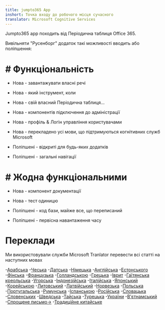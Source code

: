 ```yaml
---
title: jumpto365 App
inshort: Точка входу до робочого місця сучасного
translator: Microsoft Cognitive Services
---
```



Jumpto365 app походить від Періодична таблиця Office 365. 

Вивільняти "Русенборг" додаток такі можливості вводить або поліпшення:

# # Функціональність

* Нова - завантажувати власні речі

* Нова - який інструмент, коли

* Нова - свій власний Періодична таблиця...

* Нова - компонентів підключення до адміністрації

* Нова - профіль & Логін управління користувачами

* Нова - перекладено усі мови, що підтримуються когнітивних служб Microsoft

* Поліпшені - відкриті для будь-яких додатків

* Поліпшені - загальні навігації

# # Жодна функціональними

* Нова - компонент документації

* Нова - тест одиницю

* Поліпшені - код бази, майже все, що переписаний

* Поліпшені - первісна навантаження часу


# Переклади
Ми використовували служби Microsoft Tranlator перевести всі статті на наступних мовах

-[Арабська](https://preview.app.jumpto365.com/tool/jumpto365/language/ar)
-[Чеська](https://preview.app.jumpto365.com/tool/jumpto365/language/cs)
-[Датська](https://preview.app.jumpto365.com/tool/jumpto365/language/da)
-[Німецька](https://preview.app.jumpto365.com/tool/jumpto365/language/de)
-[Англійська](https://preview.app.jumpto365.com/tool/jumpto365/language/en)
-[Естонського](https://preview.app.jumpto365.com/tool/jumpto365/language/et)
-[Фінська](https://preview.app.jumpto365.com/tool/jumpto365/language/fi)
-[Французька](https://preview.app.jumpto365.com/tool/jumpto365/language/fr)
-[Голландською](https://preview.app.jumpto365.com/tool/jumpto365/language/nl)
-[Грецька](https://preview.app.jumpto365.com/tool/jumpto365/language/el)
-[Іврит](https://preview.app.jumpto365.com/tool/jumpto365/language/he)
-[Гаїтянська креольська](https://preview.app.jumpto365.com/tool/jumpto365/language/ht)
-[Угорська](https://preview.app.jumpto365.com/tool/jumpto365/language/hu)
-[Індонезійська](https://preview.app.jumpto365.com/tool/jumpto365/language/id)
-[Італійська](https://preview.app.jumpto365.com/tool/jumpto365/language/it)
-[Японський](https://preview.app.jumpto365.com/tool/jumpto365/language/ja)
-[Корейською](https://preview.app.jumpto365.com/tool/jumpto365/language/ko)
-[Литовський](https://preview.app.jumpto365.com/tool/jumpto365/language/lt)
-[Латвійський](https://preview.app.jumpto365.com/tool/jumpto365/language/lv)
-[Норвезька](https://preview.app.jumpto365.com/tool/jumpto365/language/no)
-[Польська](https://preview.app.jumpto365.com/tool/jumpto365/language/pl)
-[Португальська](https://preview.app.jumpto365.com/tool/jumpto365/language/pt)
-[Румунська](https://preview.app.jumpto365.com/tool/jumpto365/language/ro)
-[Іспанською](https://preview.app.jumpto365.com/tool/jumpto365/language/es)
-[Російська](https://preview.app.jumpto365.com/tool/jumpto365/language/ru)
-[Словацька](https://preview.app.jumpto365.com/tool/jumpto365/language/sk)
-[Словенських](https://preview.app.jumpto365.com/tool/jumpto365/language/sl)
-[Шведська](https://preview.app.jumpto365.com/tool/jumpto365/language/sv)
-[Тайська](https://preview.app.jumpto365.com/tool/jumpto365/language/th)
-[Турецька](https://preview.app.jumpto365.com/tool/jumpto365/language/tr)
-[України](https://preview.app.jumpto365.com/tool/jumpto365/language/uk)
-[В'єтнамський](https://preview.app.jumpto365.com/tool/jumpto365/language/vi)
-[Спрощене письмо->](https://preview.app.jumpto365.com/tool/jumpto365/language/zh-CHS)
-[Традиційне китайське](https://preview.app.jumpto365.com/tool/jumpto365/language/zh-CHT)

